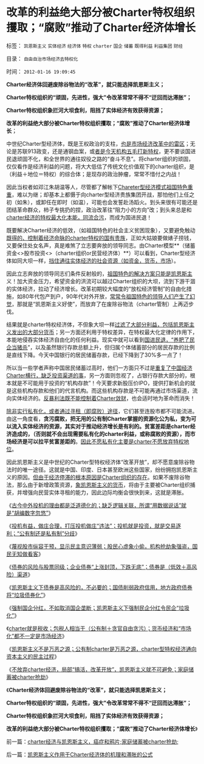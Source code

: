 # 改革的利益绝大部分被Charter特权组织攫取；“腐败”推动了Charter经济体增长

标签： `凯恩斯主义` `实体经济` `经济体` `特权` `charter` `国企` `储蓄` `既得利益` `利益集团` `财经` 

目录： `自由自治市场经济去特权化`

时间： `2012-01-16 19:09:45`

**Charter经济体回避废除谷物法的“改革”，就只能选择凯恩斯主义；**

**Charter特权组织的“顽固，先进性，强大”令改革常常不得不“迂回而达滞胀”；**

**Charter特权组织象拦河大坝食利，阻挡了实体经济有效获得资源；**

**改革的利益绝大部分被Charter特权组织攫取；“腐败”推动了Charter经济体增长**；

中世纪Charter型经济体，既是王权政治的支柱，[也是市场经济改革中的雷区](../../../2009/8/11/改革攻坚的雷区，坚在那里？危险在那里？.md)；无论是苏联913政变，还是通钢血案，或[者是今天机构五毛打新特权](../../../2012/1/12/特权机构的“打新”是凶残的暴政.md)，更不要谈国进民退顽固不化，和全世界的通往奴役之路的“奋斗不息”。将charter组织的顽固，仅仅看作是经济利益的问题，将大大低估了传统文化价值观下的charter组织，是（利益＋地位＝特权）的综合体；是现存的政治肿瘤，常常不惜付之内战！

因此当权者如邓江朱胡温等人，尽管都了解帐下[Chareter型经济模式祖国特色重重](../../../2012/1/14/中国改革谨防改到印度失败的道路上.md)，难以为继；却基本上都慑于向charter型经济贵族集团开战，那怕他们上任之初（如朱），或卸任在即时（如温），可能也会发誓赴汤蹈火。到头来很有可能还是团结革命群众，柿子专挑扔的捏，政治改革往“阻力小的方向”改；到头来总是和[charter经济的特权最大化本能，同流合污](../../../2011/11/21/寡头型民主增强了黄宗羲效应.md)，而成为国进民退！

既要解决Charter经济的低效，（如祖国特色的社会主义贫困现象），又要避免触动[既得的、控制着经济命脉的charter特权的国有贵族](../../../2012/1/14/charter型特权经济，通往奴役之路的全景图.md)，正如大姑娘要做婊子捞钱，又要保住处女名声，真是难煞了立志要奔放的领导同志。由Charter模型**（储蓄资金<>股市投资<>（charter组织or民营经济体）**）可以看到，Charter型经济体如同大坝一样，[挡住通往实体经济的社会资源（如资金，货币，市场](../../../2012/1/10/打压投机是如何制造了大萧条？.md)）。

因此立志奔放的领导同志们条件反射般的，[祖国特色的解决方案只能是凯恩斯主](http://darthvad.blog.163.com/blog/static/5339947020111028459167/)义！加大资金压力，希望资金的洪流可以越过Charter组织的大坝，流到下游干涸的实体经济，拉动了经济增长。改革初期较大幅度的“放松经济管制”的自由化措施，如80年代包产到户，90年代对外开放，[常常令祖国特色的领导人们产生了幻觉](../../../2011/11/18/农民工不因人口红利，农业费改税过程关系重大.md)，那就是“凯恩斯主义好使”，而放弃了在废除谷物法（charter管制）上再迈步伐。

结果就是charter特权经济体，不但象大坝一样[过滤了大部分利益，包括凯恩斯主义发出的大部分货币](../../../2012/1/10/高市盈率是被特权侵犯的“生理反应”；.md)；另一方面还利用于特权差异，在特权最大化定律的作用下，本能地侵吞实体经济自由化的任何利益。现实中就可以看到[国进民退，“养肥了民企当猪杀](../../../2012/1/5/“左翼股神”是政治性的，还是理财性的？.md)”，以及虽然银行存款总额上升，但归属个体储蓄部分的居民存款的比例是直线下降。今天中国银行的居民储蓄存款，已经下降到了30%多一点了！

所以当一些学者声称中国居民储蓄过高时，他们一方面只不过是[重复了中国经济Charter横行，缺乏投资渠道的事](../../../2012/1/10/民间理财资本流动（储蓄资金股市投资实体经济投资）.md)，另一方面则忽视了，占银行存款大部分的，根本就是不可能用于投资的“机构存款”！今天要求新股压价IPO，提供打新机会的就是这些机构存款和他们的代言机构。而这些机构存款是不可能再通过市场渠道，流向实体经济的。[反暴利法既不能控制着Charter敛财](../../../2011/12/24/投机是商业所必须，赌博提示特权经济仍存；.md)，也会适时地为革命而消失！

[除非实行私有化，或者通过寻租（即腐败）途径](../../../2011/11/4/独裁者未必真独裁，贪官未必真的是贪.md)，它们甚至连股市都不可能流进。由这一角度看，**贪污腐败，把无用的公有制Charter掌握的资源化公为私，变为可以流入实体经济的资源，其实对于推动经济增长是有利的。贫富差距是charter经济造成的，（否则就不会出现需要私有化的charter利益，或称腐败的资源），而市场经济是可以拉平贫富差距的**。[因此不愿私有化主要是charter不愿放弃特权地位](../../../2011/12/22/中世纪行会是“生产者民主”制度.md)。

因此凯恩斯主义是中世纪的Charter型特权经济体“改革开放”，却不愿意废除谷物法时的唯一途径。这就是中国、印度、日本甚至欧洲这些国家，纷纷拥抱凯恩斯主义的原因。[但由于经济停滞的根本原因是Charter组织的存在](../../../2011/12/18/宪章不是宪法，中世纪的特权，特许权，charter.md)。如果不废除谷物法，那么由于新增政策资源，[象凯恩斯主义的货币](../../../2011/5/24/殖民主义和资本积累，无助于欧洲资本主义.md)，将由于主要被Charter组织捕获，并增强向民营实体寻租的能力，因此边际均衡会很快到来，这就是滞胀。

《[古今中外投机的理由都是泛道德化的；缺乏逻辑关联，所谓“用数据说话”就是“胡编数字忽悠”](../../../2012/1/13/指责投机的理由都是泛道德化的八股文.md)》

《[投机有益，做庄合理，打压投机做庄“违法”；投机就是投资，就是交易逐利；“公有制还是私有制”分歧](../../../2012/1/13/投机有益，做庄合理，打压投机做庄“违法”.md)》

《[蔑视股市纵容干预，显示民主意识薄弱；股民心虚象小偷，机构抢劫象强盗，国民无知做看客](../../../2012/1/13/股民心虚象小偷，机构抢劫象强盗，国民无知做看客；.md)》

《[债券的风险与股票同级；企业债券“上涨封顶，下跌无底”；债券是（低效＋高风险）渠道](../../../2012/1/13/证监会把股票当债券，打压导致大熊市；.md)》

《[凯恩斯主义下债券是高风险的，不必要的；国债削弱政府信用，地方政府债券将“垃圾债券化”](../../../2012/1/14/凯恩斯主义中“垃圾债券”的机理.md)》

《[强制国企分红，不如取消国企垄断；凯恩斯主义下强制民企分红令民企“垃圾化”](../../../2012/1/14/中国改革谨防改到印度失败的道路上.md)》

《[charter就是税收；包税人相当于（公有制＋贪官自由贪污）；货币经济和“市场化”都不一定是市场经济](../../../2012/1/14/charter型特权经济，通往奴役之路的全景图.md)》

《[凯恩斯主义不是万恶之源；公有制charter是万恶之源，charter型特权经济通向资本主义的民主过程](../../../2012/1/16/凯恩斯主义不是万恶之源；公有制charter是万恶之源.md)》

《[不放弃charter经济，局部“搞活，改革开放”，凯恩斯主义就不可避免；家庭储蓄被charter抢劫](../../../2012/1/16/charter经济与凯恩斯主义，癌症和鸦片;家庭储蓄被charter抢劫;.md)》

《**Charter经济体回避废除谷物法的“改革”，就只能选择凯恩斯主义；**

**Charter特权组织的“顽固，先进性，强大”令改革常常不得不“迂回而达滞胀”；**

**Charter特权组织象拦河大坝食利，阻挡了实体经济有效获得资源；**

**改革的利益绝大部分被Charter特权组织攫取；“腐败”推动了Charter经济体增长**》



前一篇：[charter经济与凯恩斯主义，癌症和鸦片;家庭储蓄被charter抢劫;](../../../2012/1/16/charter经济与凯恩斯主义，癌症和鸦片;家庭储蓄被charter抢劫;.md)

后一篇：[凯恩斯主义作用于Charter经济体的机理和滞胀的公式](../../../2012/1/16/凯恩斯主义作用于Charter经济体的机理和滞胀的公式.md)